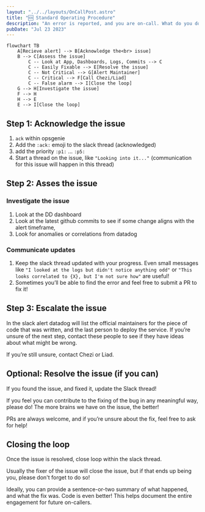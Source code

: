 ```yaml
---
layout: "../../layouts/OnCallPost.astro"
title: "🆘 Standard Operating Procedure"
description: "An error is reported, and you are on-call. What do you do?"
pubDate: "Jul 23 2023"
---
```


```mermaid
flowchart TB
    A[Recieve alert] --> B[Acknowledge the<br> issue]
    B --> C[Assess the issue]
        C -- Look at App, Dashboards, Logs, Commits --> C
        C -- Easily Fixable --> E[Resolve the issue]
        C -- Not Critical --> G[Alert Maintainer]
        C -- Critical --> F[Call Chezi/Liad]
        C -- False alarm --> I[Close the loop]
    G --> H[Investigate the issue]
    F --> H
    H --> E
    E --> I[Close the loop]
```

## Step 1: Acknowledge the issue

1. `ack` within opsgenie
1. Add the `:ack:` emoji to the slack thread (acknowledged)
1. add the priority `:p1:` … `:p5:`
1. Start a thread on the issue, like `"Looking into it..."` (communication for this issue will happen in this thread)

## Step 2: Asses the issue

### Investigate the issue

1. Look at the DD dashboard
1. Look at the latest github commits to see if some change aligns with the alert timeframe,
1. Look for anomalies or correlations from datadog

### Communicate updates

1. Keep the slack thread updated with your progress. Even small messages like `"I looked at the logs but didn't notice anything odd"` or `"This looks correlated to {X}, but I'm not sure how"` are useful!
1. Sometimes you’ll be able to find the error and feel free to submit a PR to fix it!

## Step 3: Escalate the issue

In the slack alert datadog will list the official maintainers for the piece of code that was written, and the last person to deploy the service. If you’re unsure of the next step, contact these people to see if they have ideas about what might be wrong.

If you’re still unsure, contact Chezi or Liad.

## Optional: Resolve the issue (if you can)

If you found the issue, and fixed it, update the Slack thread!

If you feel you can contribute to the fixing of the bug in any meaningful way, please do! The more brains we have on the issue, the better!

PRs are always welcome, and if you’re unsure about the fix, feel free to ask for help!

## Closing the loop

Once the issue is resolved, close loop within the slack thread.

Usually the fixer of the issue will close the issue, but if that ends up being you, please don't forget to do so!

Ideally, you can provide a sentence-or-two summary of what happened, and what the fix was. Code is even better! This helps document the entire engagement for future on-callers.
